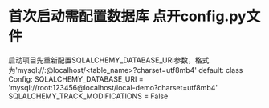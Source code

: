 # 首次启动需配置数据库 点开config.py文件
启动项目先重新配置SQLALCHEMY_DATABASE_URI参数，格式为'mysql://<username>:<password>@localhost/<table_name>?charset=utf8mb4'
default:
class Config:
    SQLALCHEMY_DATABASE_URI = 'mysql://root:123456@localhost/local-demo?charset=utf8mb4'
    SQLALCHEMY_TRACK_MODIFICATIONS = False
